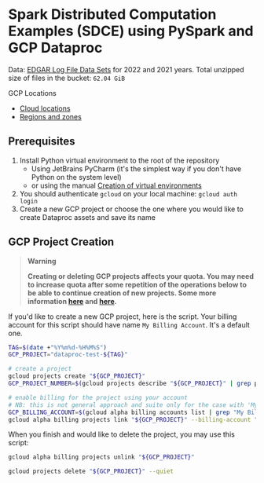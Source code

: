 # Spark Distributed Computation Examples (SDCE) using PySpark and GCP Dataproc

Data: [EDGAR Log File Data Sets](https://www.sec.gov/about/data/edgar-log-file-data-sets.html) for 2022 and 2021 years.
Total unzipped size of files in the bucket: `62.04 GiB`

GCP Locations
- [Cloud locations](https://cloud.google.com/about/locations)
- [Regions and zones](https://cloud.google.com/compute/docs/regions-zones)

## Prerequisites

1. Install Python virtual environment to the root of the repository
   - Using JetBrains PyCharm (it's the simplest way if you don't have Python on the system level)
   - or using the manual [Creation of virtual environments](https://docs.python.org/3/library/venv.html)
2. You should authenticate `gcloud` on your local machine: `gcloud auth login`
3. Create a new GCP project or choose the one where you would like to create Dataproc assets and save its name

## GCP Project Creation

> **Warning**
> 
> **Creating or deleting GCP projects affects your quota. You may need to increase quota after some repetition of the
> operations below to be able to continue creation of new projects. Some more information [here](https://github.com/GoogleCloudPlatform/deploymentmanager-samples/issues/512)
> and [here](https://support.google.com/cloud/answer/6330231).**

If you'd like to create a new GCP project, here is the script. Your billing account for this script should have
name `My Billing Account`. It's a default one. 

```bash
TAG=$(date +"%Y%m%d-%H%M%S")
GCP_PROJECT="dataproc-test-${TAG}"

# create a project
gcloud projects create "${GCP_PROJECT}"
GCP_PROJECT_NUMBER=$(gcloud projects describe "${GCP_PROJECT}" | grep projectNumber | cut -d':' -f 2 | cut -d"'" -f 2)

# enable billing for the project using your account
# NB: this is not general approach and suite only for the case with 'My Billing Account' in the name
GCP_BILLING_ACCOUNT=$(gcloud alpha billing accounts list | grep "My Billing Account" | cut -d' ' -f 1)
gcloud alpha billing projects link "${GCP_PROJECT}" --billing-account "${GCP_BILLING_ACCOUNT}"
```

When you finish and would like to delete the project, you may use this script:

```bash
gcloud alpha billing projects unlink "${GCP_PROJECT}"

gcloud projects delete "${GCP_PROJECT}" --quiet
```

